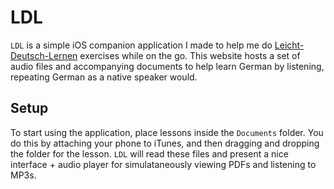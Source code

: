 # LDL
`LDL` is a simple iOS companion application I made to help me do [Leicht-Deutsch-Lernen](http://leicht-deutsch-lernen.com) exercises while on the go. This website hosts a set of audio files and accompanying documents to help learn German by listening, repeating German as a native speaker would.

## Setup

To start using the application, place lessons inside the `Documents` folder. You do this by attaching your phone to iTunes, and then dragging and dropping the folder for the lesson. `LDL` will read these files and present a nice interface + audio player for simulataneously viewing PDFs and listening to MP3s.
